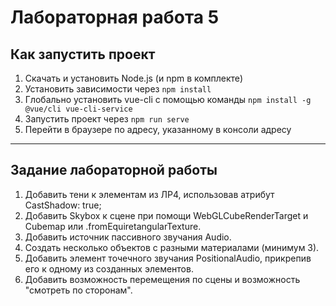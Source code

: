 # Лабораторная работа 5

## Как запустить проект

1. Скачать и установить Node.js (и npm в комплекте)
2. Установить зависимости через `npm install`
3. Глобально установить vue-cli с помощью команды `npm install -g @vue/cli vue-cli-service`
4. Запустить проект через `npm run serve`
5. Перейти в браузере по адресу, указанному в консоли адресу

---

## Задание лабораторной работы

1. Добавить тени к элементам из ЛР4, использовав атрибут CastShadow: true;
2. Добавить Skybox к сцене при помощи WebGLCubeRenderTarget и Cubemap или .fromEquiretangularTexture.
3. Добавить источник пассивного звучания Audio.
4. Создать несколько объектов с разными материалами (минимум 3).
5. Добавить элемент точечного звучания PositionalAudio, прикрепив его к одному из созданных элементов.
6. Добавить возможность перемещения по сцены и возможность "смотреть по сторонам".
